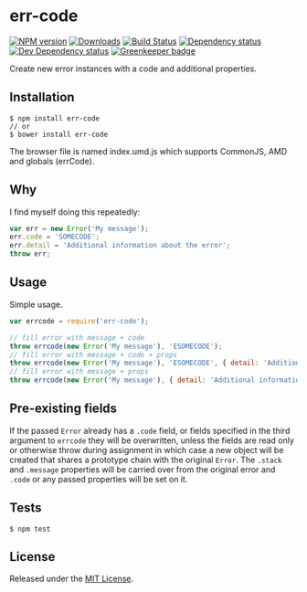 # err-code

[![NPM version][npm-image]][npm-url] [![Downloads][downloads-image]][npm-url] [![Build Status][travis-image]][travis-url] [![Dependency status][david-dm-image]][david-dm-url] [![Dev Dependency status][david-dm-dev-image]][david-dm-dev-url] [![Greenkeeper badge][greenkeeper-image]][greenkeeper-url]

[npm-url]: https://npmjs.org/package/err-code

[downloads-image]: http://img.shields.io/npm/dm/err-code.svg

[npm-image]: http://img.shields.io/npm/v/err-code.svg

[travis-url]: https://travis-ci.org/IndigoUnited/js-err-code

[travis-image]: http://img.shields.io/travis/IndigoUnited/js-err-code/master.svg

[david-dm-url]: https://david-dm.org/IndigoUnited/js-err-code

[david-dm-image]: https://img.shields.io/david/IndigoUnited/js-err-code.svg

[david-dm-dev-url]: https://david-dm.org/IndigoUnited/js-err-code?type=dev

[david-dm-dev-image]: https://img.shields.io/david/dev/IndigoUnited/js-err-code.svg

[greenkeeper-image]: https://badges.greenkeeper.io/IndigoUnited/js-err-code.svg

[greenkeeper-url]: https://greenkeeper.io/

Create new error instances with a code and additional properties.

## Installation

```console
$ npm install err-code
// or
$ bower install err-code
```

The browser file is named index.umd.js which supports CommonJS, AMD and globals (errCode).

## Why

I find myself doing this repeatedly:

```js
var err = new Error('My message');
err.code = 'SOMECODE';
err.detail = 'Additional information about the error';
throw err;
```

## Usage

Simple usage.

```js
var errcode = require('err-code');

// fill error with message + code
throw errcode(new Error('My message'), 'ESOMECODE');
// fill error with message + code + props
throw errcode(new Error('My message'), 'ESOMECODE', { detail: 'Additional information about the error' });
// fill error with message + props
throw errcode(new Error('My message'), { detail: 'Additional information about the error' });
```

## Pre-existing fields

If the passed `Error` already has a `.code` field, or fields specified in the third argument to `errcode` they will be overwritten, unless the fields are read only or otherwise throw during assignment in which case a new object will be created that shares a prototype chain with the original `Error`. The `.stack` and `.message` properties will be carried over from the original error and `.code` or any passed properties will be set on it.

## Tests

`$ npm test`

## License

Released under the [MIT License](http://www.opensource.org/licenses/mit-license.php).
